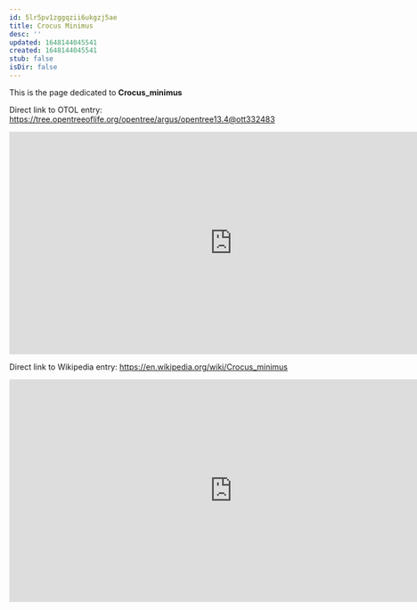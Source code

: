 ```yaml
---
id: 5lr5pv1zggqzii6ukgzj5ae
title: Crocus Minimus
desc: ''
updated: 1648144045541
created: 1648144045541
stub: false
isDir: false
---
```

This is the page dedicated to **Crocus_minimus**


Direct link to OTOL entry: https://tree.opentreeoflife.org/opentree/argus/opentree13.4@ott332483



<html>
    <body>
    <iframe src="https://tree.opentreeoflife.org/opentree/argus/opentree13.4@ott332483"
    width="800" height="400" frameborder="0" allowfullscreen> </iframe>
    </body>
</html>
    


Direct link to Wikipedia entry: https://en.wikipedia.org/wiki/Crocus_minimus



<html>
    <body>
    <iframe src="https://en.wikipedia.org/wiki/Crocus_minimus"
    width="800" height="400" frameborder="0" allowfullscreen> </iframe>
    </body>
</html>
    
